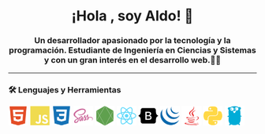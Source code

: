 <div id="header" align="center">
    <h1 align="center">¡Hola , soy Aldo! 👋</h1>
    <h3 align="center">
        Un desarrollador apasionado por la tecnología y la programación. 
        Estudiante de Ingeniería en Ciencias y Sistemas y con un gran interés en el desarrollo web.👨‍💻
    </h3>
</div>

---

<div align="left">
    <h3>🛠 Lenguajes y Herramientas</h3>
    <div>
        <img src="https://github.com/devicons/devicon/blob/master/icons/html5/html5-plain.svg" 
        alt="HTML5" width="40" height="40">
        <img src="https://github.com/devicons/devicon/blob/master/icons/javascript/javascript-plain.svg"
        alt="JavaScript" width="40" height="40">
        <img src="https://github.com/devicons/devicon/blob/master/icons/css3/css3-plain.svg"
        alt="CSS3" width="40" height="40">
        <img src="https://github.com/devicons/devicon/blob/master/icons/sass/sass-original.svg"
        alt="SASS" width="40" height="40">
        <img src="https://github.com/devicons/devicon/blob/master/icons/nodejs/nodejs-plain.svg"
        alt="NodeJS" width="40" height="40">
        <img src="https://github.com/devicons/devicon/blob/master/icons/react/react-original.svg"
        alt="React" width="40" height="40">
        <img src="https://github.com/devicons/devicon/blob/master/icons/bootstrap/bootstrap-plain.svg"
        alt="Bootstrap" width="40" height="40">
        <img src="https://github.com/devicons/devicon/blob/master/icons/jquery/jquery-plain.svg"
        alt="JQuery" width="40" height="40">
        <img src="https://github.com/devicons/devicon/blob/master/icons/java/java-plain.svg"
        alt="Java" width="40" height="40">
        <img src="https://github.com/devicons/devicon/blob/master/icons/python/python-plain.svg"
        alt="Python" width="40" height="40">
        <img src="https://github.com/devicons/devicon/blob/master/icons/go/go-plain.svg"
        alt="Go" width="40" height="40">
    </div>
</div>

